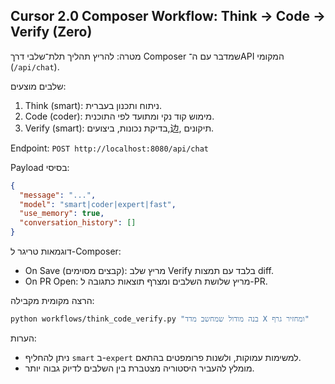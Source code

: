 ## Cursor 2.0 Composer Workflow: Think → Code → Verify (Zero)

מטרה: להריץ תהליך תלת־שלבי דרך Composer שמדבר עם ה־API המקומי (`/api/chat`).

שלבים מוצעים:
1) Think (smart): ניתוח ותכנון בעברית.
2) Code (coder): מימוש קוד נקי ומתועד לפי התוכנית.
3) Verify (smart): בדיקת נכונות, ביצועים,边, תיקונים.

Endpoint: `POST http://localhost:8080/api/chat`

Payload בסיסי:
```json
{
  "message": "...",
  "model": "smart|coder|expert|fast",
  "use_memory": true,
  "conversation_history": []
}
```

דוגמאות טריגר ל-Composer:
- On Save (קבצים מסוימים): מריץ שלב Verify בלבד עם תמצות diff.
- On PR Open: מריץ שלושת השלבים ומצרף תוצאות כתגובה ל-PR.

הרצה מקומית מקבילה:
```bash
python workflows/think_code_verify.py "בנה מודול שמחשב מדד X ומחזיר גרף"
```

הערות:
- ניתן להחליף `smart` ב-`expert` למשימות עמוקות, ולשנות פרומפטים בהתאם.
- מומלץ להעביר היסטוריה מצטברת בין השלבים לדיוק גבוה יותר.


